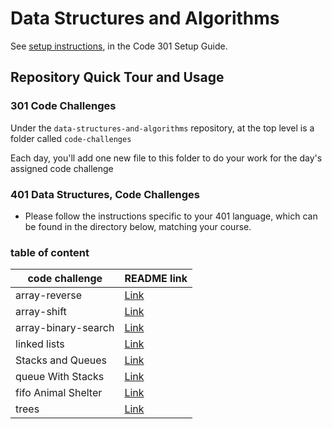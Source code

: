 # Data Structures and Algorithms

See [setup instructions](https://codefellows.github.io/setup-guide/code-301/3-code-challenges), in the Code 301 Setup Guide.

## Repository Quick Tour and Usage

### 301 Code Challenges

Under the `data-structures-and-algorithms` repository, at the top level is a folder called `code-challenges`

Each day, you'll add one new file to this folder to do your work for the day's assigned code challenge

### 401 Data Structures, Code Challenges

- Please follow the instructions specific to your 401 language, which can be found in the directory below, matching your course.<br>

### table of content

| code challenge  | README link  | 
|---|---|
| array-reverse  | [Link](./javascript-401d9/challenges/01/README.md)  |  
| array-shift    | [Link](./javascript-401d9/challenges/02/README.md)  |
| array-binary-search    | [Link](./javascript-401d9/challenges/03/README.md)  |
| linked lists   | [Link](./javascript-401d9/challenges/Data-Structures/README.md)  |
| Stacks and Queues | [Link](https://github.com/tamaraalbilleh/data-structures-and-algorithms/blob/main/javascript-401d9/challenges/Data-Structures/stacksAndQueues%20/README.md) |
| queue With Stacks | [Link](https://github.com/tamaraalbilleh/data-structures-and-algorithms/blob/main/javascript-401d9/challenges/Data-Structures/queueWithStacks/README.md) |
| fifo Animal Shelter | [Link](https://github.com/tamaraalbilleh/data-structures-and-algorithms/blob/main/javascript-401d9/challenges/Data-Structures/fifoAnimalShelter/README.md) |
| trees | [Link](https://github.com/tamaraalbilleh/data-structures-and-algorithms/blob/main/javascript-401d9/challenges/Data-Structures/tree/README.md)|
